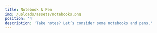 ```yaml
---
title: Notebook & Pen
img: /uploads/assets/notebooks.png
position: '4'
description: 'Take notes? Let’s consider some notebooks and pens.'
---
```

